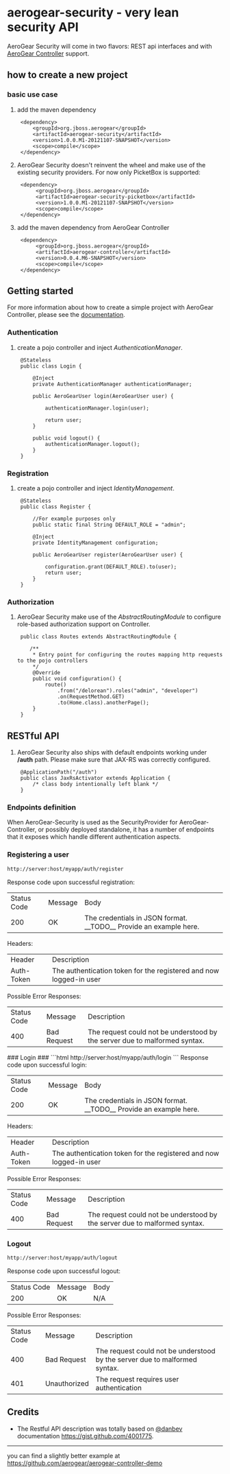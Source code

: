 # aerogear-security - very lean security API

AeroGear Security will come in two flavors: REST api interfaces and with [AeroGear Controller](https://github.com/aerogear/aerogear-controller) support.

## how to create a new project

### basic use case

1. add the maven dependency

        <dependency>
            <groupId>org.jboss.aerogear</groupId>
            <artifactId>aerogear-security</artifactId>
            <version>1.0.0.M1-20121107-SNAPSHOT</version>
            <scope>compile</scope>
        </dependency>
        
2. AeroGear Security doesn't reinvent the wheel and make use of the existing security providers. For now only PicketBox is supported:

        <dependency>
             <groupId>org.jboss.aerogear</groupId>
             <artifactId>aerogear-security-picketbox</artifactId>
             <version>1.0.0.M1-20121107-SNAPSHOT</version>
             <scope>compile</scope>
        </dependency>


3. add the maven dependency from AeroGear Controller

        <dependency>
             <groupId>org.jboss.aerogear</groupId>
             <artifactId>aerogear-controller</artifactId>
             <version>0.0.4.M6-SNAPSHOT</version>
             <scope>compile</scope>
        </dependency>
       
## Getting started

For more information about how to create a simple project with AeroGear Controller, please see the [documentation](https://github.com/aerogear/aerogear-controller-demo). 

### Authentication 

1. create a pojo controller and inject *AuthenticationManager*.

        @Stateless
        public class Login {

            @Inject
            private AuthenticationManager authenticationManager;

            public AeroGearUser login(AeroGearUser user) {
 
                authenticationManager.login(user);
 
                return user;
            }

            public void logout() {
                authenticationManager.logout();
            }
        }
       
### Registration

1. create a pojo controller and inject *IdentityManagement*.

        @Stateless
        public class Register {

            //For example purposes only
            public static final String DEFAULT_ROLE = "admin";

            @Inject
            private IdentityManagement configuration;

            public AeroGearUser register(AeroGearUser user) {

                configuration.grant(DEFAULT_ROLE).to(user);
                return user;
            }
        }
       
### Authorization

1. AeroGear Security make use of the *AbstractRoutingModule* to configure role-based authorization support on Controller.

        public class Routes extends AbstractRoutingModule {

           /**
            * Entry point for configuring the routes mapping http requests to the pojo controllers
            */
            @Override
            public void configuration() {
                route()
                    .from("/delorean").roles("admin", "developer")
                    .on(RequestMethod.GET)
                    .to(Home.class).anotherPage();
            }
        } 
       
## RESTful API

1. AeroGear Security also ships with default endpoints working under **/auth** path. Please make sure that JAX-RS was correctly configured.

        @ApplicationPath("/auth")
        public class JaxRsActivator extends Application {
            /* class body intentionally left blank */
        } 

### Endpoints definition

When AeroGear-Security is used as the SecurityProvider for AeroGear-Controller, or possibly deployed standalone, it has a number of endpoints that it exposes which handle different authentication aspects.

### Registering a user ###
```html
http://server:host/myapp/auth/register
```
Response code upon successful registration:
<table>
    <tr><td>Status Code</td><td>Message</td><td>Body</td></tr>
    <tr><td>200</td><td>OK</td><td>The credentials in JSON format. __TODO__ Provide an example here.</td></tr>
</table>
Headers:
<table>
    <tr><td>Header</td><td>Description</td></tr>
    <tr><td>Auth-Token</td><td>The authentication token for the registered and now logged-in user</td></tr>
</table>

Possible Error Responses:
<table>
    <tr><td>Status Code</td><td>Message</td><td>Description</td></tr>
    <tr><td>400</td><td>Bad Request</td><td>The request could not be understood by the server due to malformed syntax.</td></tr>
</table>
### Login ###
```html
http://server:host/myapp/auth/login
```
Response code upon successful login:
<table>
    <tr><td>Status Code</td><td>Message</td><td>Body</td></tr>
    <tr><td>200</td><td>OK</td><td>The credentials in JSON format. __TODO__ Provide an example here.</td></tr>
</table>
Headers:
<table>
    <tr><td>Header</td><td>Description</td></tr>
    <tr><td>Auth-Token</td><td>The authentication token for the registered and now logged-in user</td></tr>
</table>

Possible Error Responses:
<table>
    <tr><td>Status Code</td><td>Message</td><td>Description</td></tr>
    <tr><td>400</td><td>Bad Request</td><td>The request could not be understood by the server due to malformed syntax.</td></tr>
</table>

### Logout ###
```html
http://server:host/myapp/auth/logout
```
Response code upon successful logout:
<table>
    <tr><td>Status Code</td><td>Message</td><td>Body</td></tr>
    <tr><td>200</td><td>OK</td><td>N/A</td></tr>
</table>

Possible Error Responses:
<table>
    <tr><td>Status Code</td><td>Message</td><td>Description</td></tr>
    <tr><td>400</td><td>Bad Request</td><td>The request could not be understood by the server due to malformed syntax.</td></tr>
    <tr><td>401</td><td>Unauthorized</td><td>The request requires user authentication</td></tr>
</table>

## Credits

* The Restful API description was totally based on [@danbev](https://github.com/danbev) documentation https://gist.github.com/4001775. 

---
you can find a slightly better example at <https://github.com/aerogear/aerogear-controller-demo> 